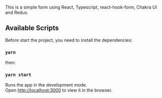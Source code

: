 This is a simple form using React, Typescript, react-hook-form, Chakra UI and Redux.

## Available Scripts

Before start the project, you need to install the dependencies:

### `yarn`

then:

### `yarn start`

Runs the app in the development mode.<br /> Open
[http://localhost:3000](http://localhost:3000) to view it in the browser.
